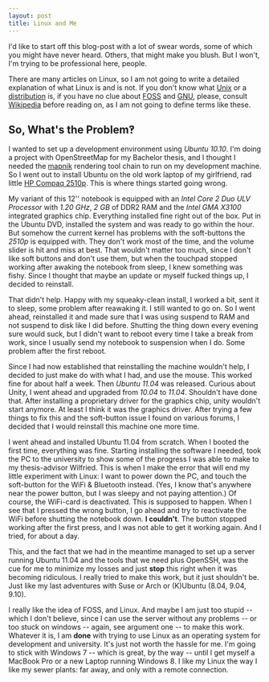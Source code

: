 ```yaml
---
layout: post
title: Linux and Me
---
```

I'd like to start off this blog-post with a lot of swear words, some of which you might have never heard. Others, that might make you blush. But I won't, I'm trying to be professional here, people.

There are many articles on Linux, so I am not going to write a detailed explanation of what Linux is and is not. If you don't know what [Unix][] or a [distribution][distro] is, if you have no clue about [FOSS][] and [GNU][], please, consult [Wikipedia][wikiplinux] before reading on, as I am not going to define terms like these.

## So, What's the Problem&#8253;
I wanted to set up a development environment using *Ubuntu 10.10*. I'm doing a project with OpenStreetMap for my Bachelor thesis, and I thought I needed the [mapnik] rendering tool chain to run on my development machine. So I went out to install Ubuntu on the old work laptop of my girlfriend, rad little [HP Compaq 2510p][c2510p]. This is where things started going wrong.

My variant of this 12'' notebook is equipped with an *Intel Core 2 Duo ULV Processor* with *1.20 GHz*, *2 GB* of DDR2 RAM and the *Intel GMA X3100* integrated graphics chip. Everything installed fine right out of the box. Put in the Ubuntu DVD, installed the system and was ready to go within the hour. But somehow the current kernel has problems with the soft-buttons the *2510p* is equipped with. They don't work most of the time, and the volume slider is hit and miss at best. That wouldn't matter too much, since I don't like soft buttons and don't use them, but when the touchpad stopped working after awaking the notebook from sleep, I knew something was fishy. Since I thought that maybe an update or myself fucked things up, I decided to reinstall.

That didn't help. Happy with my squeaky-clean install, I worked a bit, sent it to sleep, some problem after reawaking it. I still wanted to go on. So I went ahead, reinstalled it and made sure that I was using suspend to RAM and not suspend to disk like I did before. Shutting the thing down every evening sure would suck, but I didn't want to reboot every time I take a break from work, since I usually send my notebook to suspension when I do. Some problem after the first reboot.

Since I had now established that reinstalling the machine wouldn't help, I decided to just make do with what I had, and use the mouse. This worked fine for about half a week. Then *Ubuntu 11.04* was released. Curious about Unity, I went ahead and upgraded from *10.04* to *11.04*. Shouldn't have done that. After installing a proprietary driver for the graphics chip, unity wouldn't start anymore. At least I think it was the graphics driver. After trying a few things to fix this and the soft-button issue I found on various forums, I decided that I would reinstall this machine one more time.

I went ahead and installed Ubuntu 11.04 from scratch. When I booted the first time, everything was fine. Starting installing the software I needed, took the PC to the university to show some of the progress I was able to make to my thesis-advisor Wilfried. This is when I make the error that will end my little experiment with Linux: I want to power down the PC, and touch the soft-button for the WiFi & Bluetooth instead. (Yes, I know that's anywhere near the power button, but I was sleepy and not paying attention.) Of course, the WiFi-card is deactivated. This is supposed to happen. When I see that I pressed the wrong button, I go ahead and try to reactivate the WiFi before shutting the notebook down. **I couldn't**. The button stopped working after the first press, and I was not able to get it working again. And I tried, for about a day.

This, and the fact that we had in the meantime managed to set up a server running Ubuntu 11.04 and the tools that we need plus OpenSSH, was the cue for me to minimize my losses and just **stop** this right when it was becoming ridiculous. I really tried to make this work, but it just shouldn't be. Just like my last adventures with Suse or Arch or (K)Ubuntu (8.04, 9.04, 9.10).

I really like the idea of FOSS, and Linux. And maybe I am just too stupid -- which I don't believe, since I can use the server without any problems -- or too stuck on windows -- again, see argument one -- to make this work. Whatever it is, I am **done** with trying to use Linux as an operating system for development and university. It's just not worth the hassle for me. I'm going to stick with Windows 7 -- which is great, by the way -- until I get myself a MacBook Pro or a new Laptop running Windows 8. I like my Linux the way I like my sewer plants: far away, and only with a remote connection.

[gnu]:			http://en.wikipedia.org/wiki/GNU_General_Public_License
[foss]:			http://en.wikipedia.org/wiki/Free_and_open_source_software
[distro]:		http://en.wikipedia.org/wiki/Linux_distribution
[unix]:			http://en.wikipedia.org/wiki/Unix
[wikiplinux]:	http://en.wikipedia.org/wiki/Linux
[mapnik]:		http://mapnik.org/
[c2510p]:		http://h20000.www2.hp.com/bizsupport/TechSupport/Document.jsp?objectID=c01057682&lang=en&cc=us&taskId=101&prodSeriesId=3355633&prodTypeId=321957